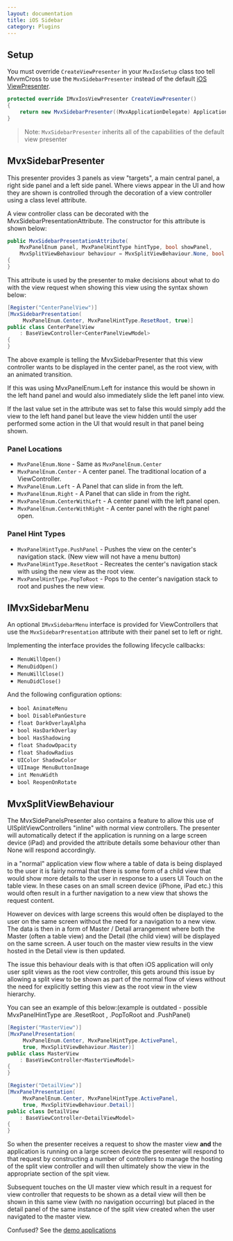 ```yaml
---
layout: documentation
title: iOS Sidebar
category: Plugins
---
```


## Setup

You must override `CreateViewPresenter` in your `MvxIosSetup` class too tell MvvmCross to use the `MvxSidebarPresenter` instead of the default [iOS ViewPresenter](https://www.mvvmcross.com/documentation/platform/ios/ios-view-presenter).

```c#
protected override IMvxIosViewPresenter CreateViewPresenter()
{
    return new MvxSidebarPresenter((MvxApplicationDelegate) ApplicationDelegate, Window);
}
```

> Note: `MvxSidebarPresenter` inherits all of the capabilities of the default view presenter

## MvxSidebarPresenter

This presenter provides 3 panels as view "targets", a main central panel, a right side panel and a left side panel. Where views appear in the UI and how they are shown is controlled through the decoration of a view controller using a class level attribute.

A view controller class can be decorated with the MvxSidebarPresentationAttribute. The constructor for this attribute is shown below:
```c#
public MvxSidebarPresentationAttribute(
    MvxPanelEnum panel, MvxPanelHintType hintType, bool showPanel,
    MvxSplitViewBehaviour behaviour = MvxSplitViewBehaviour.None, bool animated = true)
{
}
```
This attribute is used by the presenter to make decisions about what to do with the view request when showing this view using the syntax shown below:
```c#
[Register("CenterPanelView")]
[MvxSidebarPresentation(
     MvxPanelEnum.Center, MvxPanelHintType.ResetRoot, true)]
public class CenterPanelView
    : BaseViewController<CenterPanelViewModel>
{
}
```

The above example is telling the MvxSidebarPresenter that this view controller wants to be displayed in the center panel, as the root view, with an animated transition.

If this was using MvxPanelEnum.Left for instance this would be shown in the left hand panel and would also immediately slide the left panel into view.

If the last value set in the attribute was set to false this would simply add the view to the left hand panel but leave the view hidden until the user performed some action in the UI that would result in that panel being shown.

### Panel Locations

* `MvxPanelEnum.None` - Same as `MvxPanelEnum.Center`
* `MvxPanelEnum.Center` - A center panel. The traditional location of a ViewController.
* `MvxPanelEnum.Left` - A Panel that can slide in from the left.
* `MvxPanelEnum.Right` - A Panel that can slide in from the right.
* `MvxPanelEnum.CenterWithLeft` - A center panel with the left panel open.
* `MvxPanelEnum.CenterWithRight` - A center panel with the right panel open.

###  Panel Hint Types

* `MvxPanelHintType.PushPanel` - Pushes the view on the center's navigation stack. (New view will not have a menu button)
* `MvxPanelHintType.ResetRoot` - Recreates the center's navigation stack with using the new view as the root view.
* `MvxPanelHintType.PopToRoot` - Pops to the center's navigation stack to root and pushes the new view.

## IMvxSidebarMenu

An optional `IMvxSidebarMenu` interface is provided for ViewControllers that use the `MvxSidebarPresentation` attribute with their panel set to left or right.

Implementing the interface provides the following lifecycle callbacks:

* `MenuWillOpen()`
* `MenuDidOpen()`
* `MenuWillClose()`
* `MenuDidClose()`

And the following configuration options:

* `bool AnimateMenu`
* `bool DisablePanGesture`
* `float DarkOverlayAlpha`
* `bool HasDarkOverlay`
* `bool HasShadowing`
* `float ShadowOpacity`
* `float ShadowRadius`
* `UIColor ShadowColor`
* `UIImage MenuButtonImage`
* `int MenuWidth`
* `bool ReopenOnRotate`

## MvxSplitViewBehaviour

The MvxSidePanelsPresenter also contains a feature to allow this use of UISplitViewControllers "inline" with normal view controllers.  The presenter will automatically detect if the application is running on a large screen device (iPad) and provided the attribute details some behaviour other than None will respond accordingly.

in a "normal" application view flow where a table of data is being displayed to the user it is fairly normal that there is some form of a child view that would show more details to the user in response to a users UI Touch on the table view.  In these cases on an small screen device (iPhone, iPad etc.) this would often result in a further navigation to a new view that shows the request content.

However on devices with large screens this would often be displayed to the user on the same screen without the need for a navigation to a new view.  The data is then in a form of Master / Detail arrangement where both the Master (often a table view) and the Detail (the child view) will be displayed on the same screen.  A user touch on the master view results in the view hosted in the Detail view is then updated.

The issue this behaviour deals with is that often iOS application will only user split views as the root view controller, this gets around this issue by allowing a split view to be shown as part of the normal flow of views without the need for explicitly setting this view as the root view in the view hierarchy.

You can see an example of this below:(example is outdated - possible MvxPanelHintType are .ResetRoot , .PopToRoot and .PushPanel)

```c#
[Register("MasterView")]
[MvxPanelPresentation(
     MvxPanelEnum.Center, MvxPanelHintType.ActivePanel,
     true, MvxSplitViewBehaviour.Master)]
public class MasterView
    : BaseViewController<MasterViewModel>
{
}

[Register("DetailView")]
[MvxPanelPresentation(
     MvxPanelEnum.Center, MvxPanelHintType.ActivePanel,
     true, MvxSplitViewBehaviour.Detail)]
public class DetailView
    : BaseViewController<DetailViewModel>
{
}
```

So when the presenter receives a request to show the master view **and** the application is running on a large screen device the presenter will respond to that request by constructing a number of controllers to manage the hosting of the split view controller and will then ultimately show the view in the appropriate section of the spit view.

Subsequent touches on the UI master view which result in a request for view controller that requests to be shown as a detail view will then be shown in this same view (with no navigation occurring) but placed in the detail panel of the same instance of the split view created when the user navigated to the master view.

Confused? See the [demo applications](https://github.com/MvvmCross/MvvmCross/tree/main/Projects/IosSupport/XamarinSidebar)
